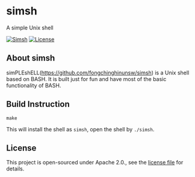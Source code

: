# simsh
A simple Unix shell

[![Simsh](https://img.shields.io/badge/GitHub-simsh-blue)](https://github.com/fongchinghinunsw/simsh)
[![License](https://img.shields.io/badge/license-Apache_2.0-green.svg?style=flat)](https://opensource.org/licenses/Apache-2.0)

## About simsh
simPLEshELL(https://github.com/fongchinghinunsw/simsh) is a Unix shell based on BASH. It is built just for fun and have most of the basic functionality of BASH.

## Build Instruction
```
make
```

This will install the shell as `simsh`, open the shell by `./simsh`.

## License
This project is open-sourced under Apache 2.0., see the [license file](LICENSE) for details.
